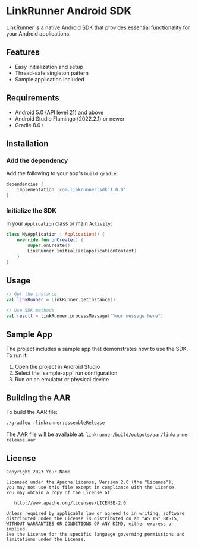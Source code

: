 # LinkRunner Android SDK

LinkRunner is a native Android SDK that provides essential functionality for your Android applications.

## Features

- Easy initialization and setup
- Thread-safe singleton pattern
- Sample application included

## Requirements

- Android 5.0 (API level 21) and above
- Android Studio Flamingo (2022.2.1) or newer
- Gradle 8.0+

## Installation

### Add the dependency

Add the following to your app's `build.gradle`:

```gradle
dependencies {
    implementation 'com.linkrunner:sdk:1.0.0'
}
```

### Initialize the SDK

In your `Application` class or main `Activity`:

```kotlin
class MyApplication : Application() {
    override fun onCreate() {
        super.onCreate()
        LinkRunner.initialize(applicationContext)
    }
}
```

## Usage

```kotlin
// Get the instance
val linkRunner = LinkRunner.getInstance()

// Use SDK methods
val result = linkRunner.processMessage("Your message here")
```

## Sample App

The project includes a sample app that demonstrates how to use the SDK. To run it:

1. Open the project in Android Studio
2. Select the 'sample-app' run configuration
3. Run on an emulator or physical device

## Building the AAR

To build the AAR file:

```bash
./gradlew :linkrunner:assembleRelease
```

The AAR file will be available at:
`linkrunner/build/outputs/aar/linkrunner-release.aar`

## License

```
Copyright 2023 Your Name

Licensed under the Apache License, Version 2.0 (the "License");
you may not use this file except in compliance with the License.
You may obtain a copy of the License at

   http://www.apache.org/licenses/LICENSE-2.0

Unless required by applicable law or agreed to in writing, software
distributed under the License is distributed on an "AS IS" BASIS,
WITHOUT WARRANTIES OR CONDITIONS OF ANY KIND, either express or implied.
See the License for the specific language governing permissions and
limitations under the License.
```
